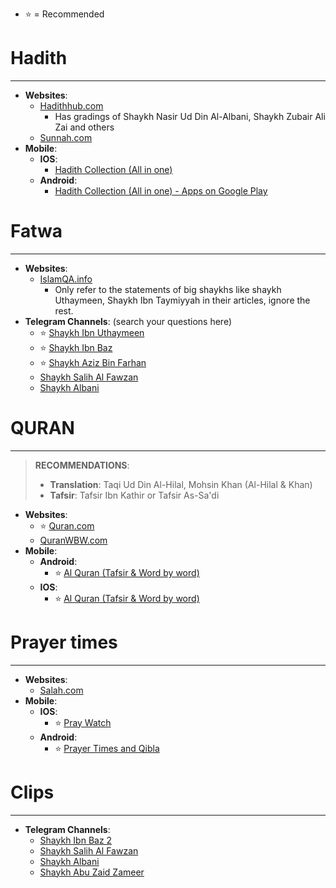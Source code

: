 
- ⭐ = Recommended
# Hadith
---
- **Websites**:
	- [Hadithhub.com](Hadithhub.com)
		- Has gradings of Shaykh Nasir Ud Din Al-Albani, Shaykh Zubair Ali Zai and others
	- [Sunnah.com](Sunnah.com)
- **Mobile**:
	- **IOS**: 
		- [Hadith Collection (All in one)](https://apps.apple.com/us/app/hadith-collection-all-in-one/id1511696610)
	- **Android**: 
		- [Hadith Collection (All in one) - Apps on Google Play](https://play.google.com/store/apps/details?id=com.greentech.hadith&hl=en&gl=US)

# Fatwa
---
- **Websites**:
	- [IslamQA.info](https://islamqa.info)
		- Only refer to the statements of big shaykhs like shaykh Uthaymeen, Shaykh Ibn Taymiyyah in their articles, ignore the rest. 
- **Telegram Channels**: (search your questions here)
	- ⭐ [Shaykh Ibn Uthaymeen](https://t.me/IbnUthaymin)
	- ⭐ [Shaykh Ibn Baz](https://t.me/MajmooF)
	- ⭐ [Shaykh Aziz Bin Farhan](https://t.me/sheikhaziz)
	- [Shaykh Salih Al Fawzan](https://t.me/SheikhSalihAlFawzan) 
	- [Shaykh Albani](https://t.me/AlbaniEng)

# QURAN
---
>**RECOMMENDATIONS**:
>- **Translation**: Taqi Ud Din Al-Hilal, Mohsin Khan (Al-Hilal & Khan)
>- **Tafsir**: Tafsir Ibn Kathir or Tafsir As-Sa'di

- **Websites**:
	- ⭐ [Quran.com](https://Quran.com)
	- [QuranWBW.com](https://Quranwbw.com)
- **Mobile**:
	- **Android**: 
		- ⭐ [Al Quran (Tafsir & Word by word)](https://play.google.com/store/apps/details?id=com.greentech.quran&hl=en&gl=US)
	- **IOS**: 
		- ⭐ [Al Quran (Tafsir & Word by word)](https://apps.apple.com/app/id1437038111)

# Prayer times
---
- **Websites**:
	- [Salah.com](https://salah.com)
- **Mobile**:
	- **IOS**: 
		- ⭐ [Pray Watch](https://apps.apple.com/us/app/pray-watch/id989923828)
	- **Android**: 
		- ⭐ [Prayer Times and Qibla](https://play.google.com/store/apps/details?id=com.reworewo.prayertimes&hl=en&gl=US)

# Clips
---
- **Telegram Channels**:
	- [Shaykh Ibn Baz 2](https://t.me/SheikhIbnBaz)
	- [Shaykh Salih Al Fawzan](https://t.me/SheikhSalihAlFawzan) 
	- [Shaykh Albani](https://t.me/AlbaniEng)
	- [Shaykh Abu Zaid Zameer](https://t.me/shaykhabuzaidzameerclips)